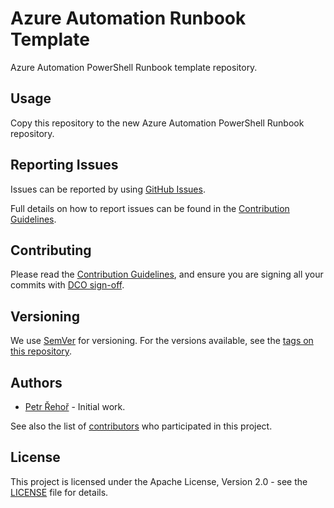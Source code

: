 # Azure Automation Runbook Template

Azure Automation PowerShell Runbook template repository.

## Usage

Copy this repository to the new Azure Automation PowerShell Runbook repository.

## Reporting Issues

Issues can be reported by using [GitHub Issues](/../../issues).

Full details on how to report issues can be found in the [Contribution Guidelines](CONTRIBUTING.md).

## Contributing


Please read the [Contribution Guidelines](CONTRIBUTING.md), and ensure you are signing all your commits with [DCO sign-off](CONTRIBUTING.md#developer-certification-of-origin-dco).

## Versioning

We use [SemVer](http://semver.org/) for versioning. For the versions available, see the [tags on this repository](/../../tags).

## Authors

* [Petr Řehoř](https://github.com/prehor) - Initial work.

See also the list of [contributors](../../contributors) who participated in this project.

## License

This project is licensed under the Apache License, Version 2.0 - see the [LICENSE](LICENSE) file for details.
